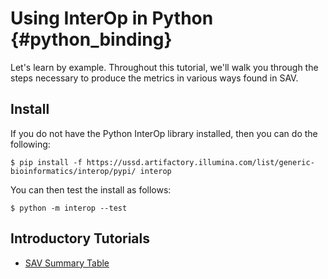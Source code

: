 Using InterOp in Python      {#python_binding}
=======================

Let's learn by example. Throughout this tutorial, we'll walk you through the steps necessary to produce the metrics
in various ways found in SAV.

## Install

If you do not have the Python InterOp library installed, then you can do the following:

    $ pip install -f https://ussd.artifactory.illumina.com/list/generic-bioinformatics/interop/pypi/ interop

You can then test the install as follows:
    
    $ python -m interop --test

## Introductory Tutorials

 * [SAV Summary Table](https://github.com/Illumina/interop/blob/master/docs/src/PythonIntroTutorial.ipynb)

